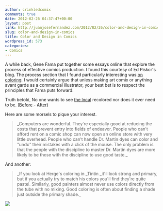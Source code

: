 ```yaml
---
author: crinkledcomix
comments: true
date: 2012-02-26 04:37:47+00:00
layout: post
link: http://juanjosefernandez.com/2012/02/26/color-and-design-in-comics/
slug: color-and-design-in-comics
title: Color and Design in Comics
wordpress_id: 573
categories:
- Comics
---
```


A while back, Gene Fama put together some essays online that explore the process of effective comics production. I found this courtesy of Ed Piskor's blog. The process section that I found particularly interesting was [on coloring](http://www.fama.net/Process__Chapter_6/Process__Chapter_7/Process__Chapter_8/process__chapter_8.html). I would certainly argue that unless making art comix or anything avant garde as a commercial illustrator, your best bet is to respect the principles that Fama puts forward.

Truth betold, No one wants to see [the Incal](http://en.wikipedia.org/wiki/The_Incal) recolored nor does it ever need to be. ([Before ](http://www.funnybookbabylon.com/wp-content/uploads/2008/10/incal_city_or.jpg)- [After](http://www.funnybookbabylon.com/wp-content/uploads/2008/10/incal_city_re.jpg))

Here are some morsels to pique your interest.


<blockquote>_Computers are wonderful. They're especially good at reducing the costs that prevent entry into fields of endeavor. People who can't afford rent on a comic shop can now open an online store with very little overhead. People who can't handle Dr. Martin dyes can color and "undo" their mistakes with a click of the mouse. The only problem is that the people with the discipline to master Dr. Martin dyes are more likely to be those with the discipline to use good taste._</blockquote>


And another:


<blockquote>_If you look at Herge´s coloring in _Tintin _it'll look strong and primary, but if you actually try to match his colors you'll find they're quite pastel. Similarly, good painters almost never use colors directly from the tube with no mixing. Good coloring is often about finding a shade just outside the primary shade._</blockquote>


[![](http://fernandezjuanjose.files.wordpress.com/2012/02/doc-martins.jpeg)](http://fernandezjuanjose.files.wordpress.com/2012/02/doc-martins.jpeg)
